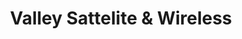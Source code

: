 ---
title: "Valley Sattelite & Wireless"
url: /atwater/valley-sattelite-and-wireless/
shop: mobile phone
---